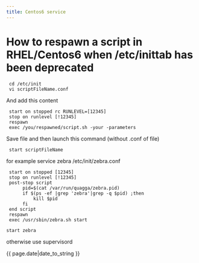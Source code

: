 ```yaml
---
title: Centos6 service
---
```


# How to respawn a script in RHEL/Centos6 when /etc/inittab has been deprecated
     cd /etc/init
     vi scriptFileName.conf

And add this content

     start on stopped rc RUNLEVEL=[12345]
     stop on runlevel [!12345]
     respawn
     exec /you/respawned/script.sh -your -parameters

Save file and then launch this command (without .conf of file)

     start scriptFileName

for example service zebra
/etc/init/zebra.conf

     start on stopped [12345]
     stop on runlevel [!12345]
     post-stop script
          pid=$(cat /var/run/quagga/zebra.pid)
          if $(ps -ef |grep 'zebra'|grep -q $pid) ;then
              kill $pid
          fi
     end script
     respawn
     exec /usr/sbin/zebra.sh start

    start zebra


otherwise use supervisord

{{ page.date|date_to_string }}
